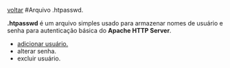 [voltar](https://github.com/gustavomathias/musicall/blob/master/documentacao/README.md)
#Arquivo .htpasswd.

**.htpasswd** é um arquivo simples usado para armazenar nomes de usuário e senha para autenticação básica do **Apache HTTP Server**.

- [adicionar usuário.](https://github.com/gustavomathias/musicall/blob/master/documentacao/HTPASSWD_ADICONAR.md)
- alterar senha.
- excluir usuário.